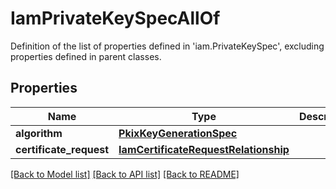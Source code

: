 # IamPrivateKeySpecAllOf

Definition of the list of properties defined in 'iam.PrivateKeySpec', excluding properties defined in parent classes.
## Properties
Name | Type | Description | Notes
------------ | ------------- | ------------- | -------------
**algorithm** | [**PkixKeyGenerationSpec**](PkixKeyGenerationSpec.md) |  | [optional] 
**certificate_request** | [**IamCertificateRequestRelationship**](IamCertificateRequestRelationship.md) |  | [optional] 

[[Back to Model list]](../README.md#documentation-for-models) [[Back to API list]](../README.md#documentation-for-api-endpoints) [[Back to README]](../README.md)


